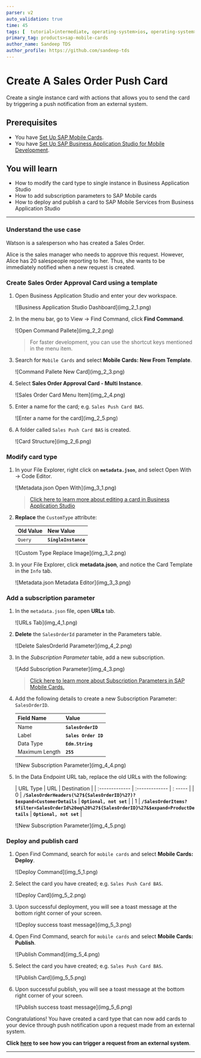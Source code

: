 ```yaml
---
parser: v2
auto_validation: true
time: 45
tags: [  tutorial>intermediate, operating-system>ios, operating-system>android, topic>mobile, products>sap-business-technology-platform, products>sap-mobile-services, products>sap-business-application-studio]
primary_tag: products>sap-mobile-cards
author_name: Sandeep TDS
author_profile: https://github.com/sandeep-tds
---
```


# Create A Sales Order Push Card
<!-- description --> Create a single instance card with actions that allows you to send the card by triggering a push notification from an external system.

## Prerequisites
- You have [Set Up SAP Mobile Cards](cp-mobile-cards-setup).
- You have [Set Up SAP Business Application Studio for Mobile Development](cp-mobile-bas-setup).

## You will learn
  - How to modify the card type to single instance in Business Application Studio
  - How to add subscription parameters to SAP Mobile cards
  - How to deploy and publish a card to SAP Mobile Services from Business Application Studio

---

### Understand the use case


Watson is a salesperson who has created a Sales Order.

Alice is the sales manager who needs to approve this request. However, Alice has 20 salespeople reporting to her. Thus, she wants to be immediately notified when a new request is created.


### Create Sales Order Approval Card using a template


1. Open Business Application Studio and enter your dev workspace.

    <!-- border -->![Business Application Studio Dashboard](img_2_1.png)

2. In the menu bar, go to View &rarr; Find Command, click **Find Command**.

    <!-- border -->![Open Command Pallete](img_2_2.png)

    > For faster development, you can use the shortcut keys mentioned in the menu item.

3. Search for `Mobile Cards` and select **Mobile Cards: New From Template**.

    <!-- border -->![Command Pallete New Card](img_2_3.png)

4. Select **Sales Order Approval Card - Multi Instance**.

    <!-- border -->![Sales Order Card Menu Item](img_2_4.png)

5. Enter a name for the card; e.g. `Sales Push Card BAS`.

    <!-- border -->![Enter a name for the card](img_2_5.png)

6. A folder called `Sales Push Card BAS` is created.

    <!-- border -->![Card Structure](img_2_6.png)


### Modify card type


1. In your File Explorer, right click on **`metadata.json`**, and select Open With &rarr; Code Editor.

    <!-- border -->![Metadata.json Open With](img_3_1.png)

    > [Click here to learn more about editing a card in Business Application Studio](https://help.sap.com/doc/f53c64b93e5140918d676b927a3cd65b/Cloud/en-US/docs-en/guides/getting-started/mck/mck-development-bas.html)

2. **Replace** the `CustomType` attribute:

    |  Old Value  | New Value |
    |  :------------- | :------------- |
    | `Query` | **`SingleInstance`**|

    <!-- border -->![Custom Type Replace Image](img_3_2.png)

3. In your File Explorer, click **metadata.json**, and notice the Card Template in the `Info` tab.

    <!-- border -->![Metadata.json Metadata Editor](img_3_3.png)



### Add a subscription parameter


1. In the `metadata.json` file, open **URLs** tab.

    <!-- border -->![URLs Tab](img_4_1.png)

2. **Delete** the `SalesOrderId` parameter in the Parameters table.

    <!-- border -->![Delete SalesOrderId Parameter](img_4_2.png)

3. In the *Subscription Parameter* table, add a new subscription.

    <!-- border -->![Add Subscription Parameter](img_4_3.png)

    > [Click here to learn more about Subscription Parameters in SAP Mobile Cards.](https://help.sap.com/doc/f53c64b93e5140918d676b927a3cd65b/Cloud/en-US/docs-en/guides/getting-started/mck/mck-development-features.html#subscription-parameters)


4. Add the following details to create a new Subscription Parameter: `SalesOrderID`.

    |  Field Name     | Value |
    |  :------------- | :------------- |
    |  Name           | **`SalesOrderID`** |
    |  Label           | **`Sales Order ID`** |
    |  Data Type    | **`Edm.String`** |
    |  Maximum Length | **`255`** |

    <!-- border -->![New Subscription Parameter](img_4_4.png)

5. In the Data Endpoint URL tab, replace the old URLs with the following:

    |  URL Type     |  URL | Destination |
    |  :------------- | :------------- | : ----- |
    |  0           | **`/SalesOrderHeaders(%27${SalesOrderID}%27)?$expand=CustomerDetails`** |  **`Optional, not set`** |
    |  1           | **`/SalesOrderItems?$filter=SalesOrderId%20eq%20%27${SalesOrderID}%27&$expand=ProductDetails`** | **`Optional, not set`** |

    <!-- border -->![New Subscription Parameter](img_4_5.png)


### Deploy and publish card


1. Open Find Command, search for `mobile cards` and select **Mobile Cards: Deploy**.

    <!-- border -->![Deploy Command](img_5_1.png)

2. Select the card you have created; e.g. `Sales Push Card BAS`.

    <!-- border -->![Deploy Card](img_5_2.png)

3. Upon successful deployment, you will see a toast message at the bottom right corner of your screen.

    <!-- border -->![Deploy success toast message](img_5_3.png)

4. Open Find Command, search for `mobile cards` and select **Mobile Cards: Publish**.

    <!-- border -->![Publish Command](img_5_4.png)

5. Select the card you have created; e.g. `Sales Push Card BAS`.

    <!-- border -->![Publish Card](img_5_5.png)

6. Upon successful publish, you will see a toast message at the bottom right corner of your screen.

    <!-- border -->![Publish success toast message](img_5_6.png)


Congratulations! You have created a card type that can now add cards to your device through push notification upon a request made from an external system.

**Click [here](cp-mobile-cards-push-sales-card) to see how you can trigger a request from an external system**.

---

